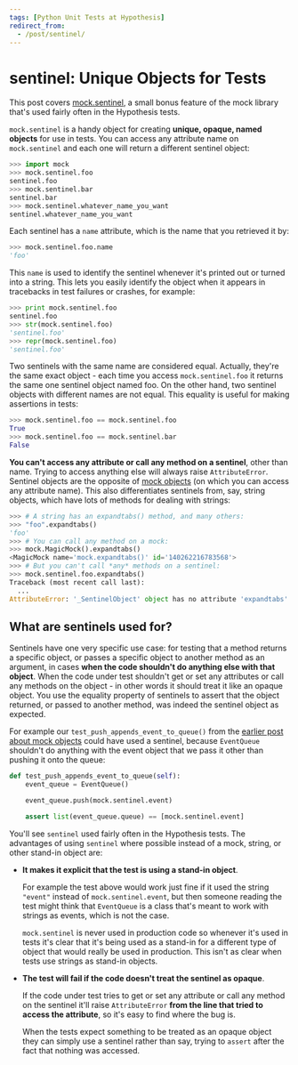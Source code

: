 ```yaml
---
tags: [Python Unit Tests at Hypothesis]
redirect_from:
  - /post/sentinel/
---
```


sentinel: Unique Objects for Tests
==================================

This post covers [mock.sentinel](https://docs.python.org/3/library/unittest.mock.html#sentinel),
a small bonus feature of the mock library that's used fairly often in the
Hypothesis tests.

`mock.sentinel` is a handy object for creating **unique, opaque, named objects**
for use in tests. You can access any attribute name on `mock.sentinel` and each
one will return a different sentinel object:

```python
>>> import mock
>>> mock.sentinel.foo
sentinel.foo
>>> mock.sentinel.bar
sentinel.bar
>>> mock.sentinel.whatever_name_you_want
sentinel.whatever_name_you_want
```

Each sentinel has a `name` attribute, which is the name that you retrieved it
by:

```python
>>> mock.sentinel.foo.name
'foo'
```

This `name` is used to identify the sentinel whenever it's printed out or
turned into a string. This lets you easily identify the object when it appears
in tracebacks in test failures or crashes, for example:

```python
>>> print mock.sentinel.foo
sentinel.foo
>>> str(mock.sentinel.foo)
'sentinel.foo'
>>> repr(mock.sentinel.foo)
'sentinel.foo'
```

Two sentinels with the same name are considered equal. Actually, they're the
same exact object - each time you access `mock.sentinel.foo` it returns the
same one sentinel object named foo.
On the other hand, two sentinel objects with different names are not equal.
This equality is useful for making assertions in tests:

```python
>>> mock.sentinel.foo == mock.sentinel.foo
True
>>> mock.sentinel.foo == mock.sentinel.bar
False
```

**You can't access any attribute or call any method on a sentinel**, other
than name. Trying to access anything else will always raise `AttributeError`.
Sentinel objects are the opposite of [mock objects](/posts/mock) (on which
you can access any attribute name). This also differentiates sentinels from,
say, string objects, which have lots of methods for dealing with strings:

```python
>>> # A string has an expandtabs() method, and many others:
>>> "foo".expandtabs()
'foo'
>>> # You can call any method on a mock:
>>> mock.MagicMock().expandtabs()
<MagicMock name='mock.expandtabs()' id='140262216783568'>
>>> # But you can't call *any* methods on a sentinel:
>>> mock.sentinel.foo.expandtabs()
Traceback (most recent call last):
  ...
AttributeError: '_SentinelObject' object has no attribute 'expandtabs'
```

## What are sentinels used for?

Sentinels have one very specific use case: for testing that a method returns
a specific object, or passes a specific object to another method as an
argument, in cases **when the code shouldn't do anything else with that
object**.  When the code under test shouldn't get or set any attributes or call
any methods on the object - in other words it should treat it like an opaque
object. You use the equality property of sentinels to assert that the object
returned, or passed to another method, was indeed the sentinel object as
expected.

For example our `test_push_appends_event_to_queue()` from the 
[earlier post about mock objects](/posts/mock) could have used a sentinel,
because `EventQueue` shouldn't do anything with the event object that we pass
it other than pushing it onto the queue:

```python
def test_push_appends_event_to_queue(self):
    event_queue = EventQueue()

    event_queue.push(mock.sentinel.event)

    assert list(event_queue.queue) == [mock.sentinel.event]
```

You'll see `sentinel` used fairly often in the Hypothesis tests.
The advantages of using `sentinel` where possible instead of a mock, string,
or other stand-in object are:

* **It makes it explicit that the test is using a stand-in object**.

  For example the test above would work just fine if it used the string
  `"event"` instead of `mock.sentinel.event`, but then someone reading the test
  might think that `EventQueue` is a class that's meant to work with strings as
  events, which is not the case.

  `mock.sentinel` is never used in production code so whenever it's used in
  tests it's clear that it's being used as a stand-in for a different type of
  object that would really be used in production. This isn't as clear when
  tests use strings as stand-in objects.

* **The test will fail if the code doesn't treat the sentinel as opaque**.

  If the code under test tries to get or set any attribute or call any method
  on the sentinel it'll raise `AttributeError` **from the line that tried to
  access the attribute**, so it's easy to find where the bug is.
  
  When the tests expect something to be treated as an opaque object they can
  simply use a sentinel rather than say, trying to `assert` after the fact that
  nothing was accessed.
